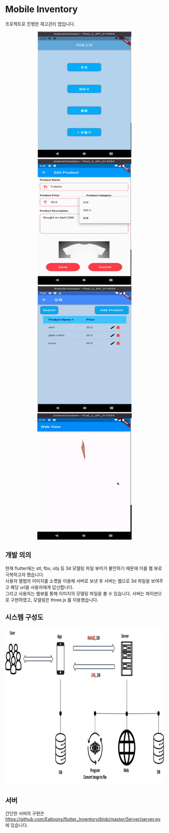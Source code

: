 # Mobile Inventory

프로젝트로 진행한 재고관리 앱입니다.
<p align="center">
<img src="./그림01.jpg" width="300" height="400">
<img src="./그림02.jpg" width="300" height="400">
<img src="./그림03.jpg" width="300" height="400">
<img src="./ezgif-4-6f4b14424a.gif" width="300" height="400">
</p>

## 개발 의의
현재 flutter에는 stl, fbx, obj 등 3d 모델링 파일 뷰어가 불안하기 때문에 이를 웹 뷰로 극복하고자 했습니다.<br>
사용자 앨범의 이미지를 소켓을 이용해 서버로 보낸 후 서버는 웹으로 3d 파일을 보여주고 해당 url을 사용자에게 답신합니다. <br>
그리고 사용자는 웹뷰를 통해 이미지의 모델링 파일을 볼 수 있습니다.
서버는 파이썬으로 구현하였고, 모델링은 three.js 를 이용했습니다.

## 시스템 구성도
<p align="center">
<img src="./그림04.jpg" width="600" height="500">
</p>

## 서버
간단한 서버의 구현은 https://github.com/Ealloons/flutter_Inventory/blob/master/Server/server.py 에 있습니다.



